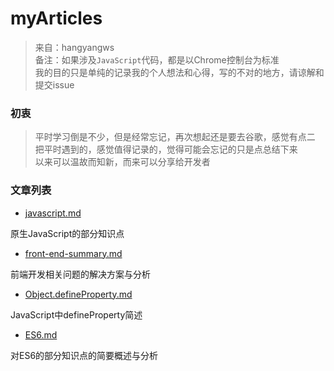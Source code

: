# myArticles

> 来自：hangyangws  
备注：如果涉及`JavaScript`代码，都是以Chrome控制台为标准  
     我的目的只是单纯的记录我的个人想法和心得，写的不对的地方，请谅解和提交issue

### 初衷

> 平时学习倒是不少，但是经常忘记，再次想起还是要去谷歌，感觉有点二  
把平时遇到的，感觉值得记录的，觉得可能会忘记的只是点总结下来  
以来可以温故而知新，而来可以分享给开发者

### 文章列表

- [javascript.md](https://github.com/hangyangws/myArticles/blob/master/javascript.md)

原生JavaScript的部分知识点

- [front-end-summary.md](https://github.com/hangyangws/myArticles/blob/master/front-end-summary.md)

前端开发相关问题的解决方案与分析

- [Object.defineProperty.md](https://github.com/hangyangws/myArticles/blob/master/Object.defineProperty.md)

JavaScript中defineProperty简述

- [ES6.md](https://github.com/hangyangws/myArticles/blob/master/ES6.md)

对ES6的部分知识点的简要概述与分析


